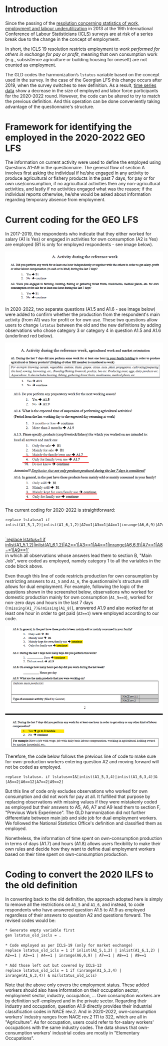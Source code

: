 # Introduction
Since the passing of the [resolution concerning statistics of work, employment and labour underutilization](https://www.ilo.org/global/statistics-and-databases/standards-and-guidelines/resolutions-adopted-by-international-conferences-of-labour-statisticians/WCMS_230304/lang--en/index.htm) in 2013 at the 19th International Conference of Labour Statisticians (ICLS) surveys are at risk of a series break due to the change in the concept of employment.

In short, the ICLS 19 resolution restricts employment to *work performed for others in exchange for pay or profit*, meaning that own consumption work (e.g., subsistence agriculture or building housing for oneself) are not counted as employment.

The GLD codes the harmonization’s `lstatus` variable based on the concept used in the survey. In the case of the Georgian LFS this change occurs after 2019, when the survey switches to new definition. As a result, [time series data](utilities/GEO_lstatus.png) show a decrease in the size of employed and labor force participants for the 2020-2022 round. However, the code can be altered to try to match the previous definition. And this operation can be done conveniently taking advantage of the questionnaire's structure. 

# Framework for identifying the employed in the 2020-2022 GEO LFS

The information on current activity were used to define the employed using Questions A1-A9 in the questionnaire. The general flow of section A involves first asking the individual if he/she engaged in any activity to produce agricultural or fishery products in the past 7 days, for pay or for own use/consumption, if no agricultural activities then any non-agricultural activities, and lastly if no activities engaged what was the reason; if the individual reports otherwise, he/she would be asked about information regarding temporary absence from employment. 


# Current coding for the GEO LFS

In 2017-2019, the respondents who indicate that they either worked for salary (A1 is Yes) or engaged in activities for own consumption (A2 is Yes) are employed (B1 is only for employed respondents - see image below).

![2017_questionnaire](utilities/2017_icls.png)

In 2020-2022, two separate questions (A1.5 and A1.6 - see image below) were added to confirm whether the production from the respondent's main activity (from A1) was for profit or for own use. These two questions allow users to change `lstatus` between the old and the new definitions by adding observations who chose category 3 or category 4 in question A1.5 and A1.6 (underlined red below).

![2020_questionnaire1](utilities/2020_icls_1.png)
![2020_questionnaire2](utilities/2020_icls_2.png)

The current coding for 2020-2022 is straightforward:

```
replace lstatus=1 if inlist(A1_5,1,2)|inlist(A1_6,1,2)|A2==1|A3==1|A4==1|inrange(A6,6,9)|A7==1|A8==1|A9==1
```

<br>
<ins>`replace lstatus=1 if inlist(A1_5,1,2)|inlist(A1_6,1,2)|A2==1|A3==1|A4==1|inrange(A6,6,9)|A7==1|A8==1|A9==1`</ins>
<br>
in which all observations whose answers lead them to section B, "Main Job", were coded as employed, namely category 1 to all the variables in the code block above. 

Even though this line of code restricts production for own consumption by restricting answers to `A1_5` and `A1_6`, the questionnaire's structure still allows for dual employment. For example, following the logic of the questions shown in the screenshot below, observations who worked for domestic production mainly for own consumption (`A1_5==3`), worked for non-zero days and hours in the last 7 days (`!missing(A1_7)&!missing(A1_8)`), answered A1.9 and also worked for at least one hour in order to get paid (`A2==1`) were employed according to our code.  

![2020_questionnaire3](utilities/2020_questionnaire_B_module.png)

Therefore, the code below follows the previous line of code to make sure for-own-production workers entering question A2 and moving forward will not be coded as employed.  
```
replace lstatus=. if lstatus==1&[inlist(A1_5,3,4)|inlist(A1_6,3,4)]&[A5==2|A6==12|A7==2|A9==2]
```

But this line of code only excludes observations who worked for own consumption and did not work for pay at all. It fulfilled that purpose by replacing observations with missing values if they were mistakenly coded as employed but their answers to A5, A6, A7 and A9 lead them to section F, "Previous Work Experience". The GLD harmonization did not further differentiate between main job and side job for dual employment workers. We followed the National Statistics Office's definition and classified them as employed.

Nonetheless, the information of time spent on own-consumption production in terms of days (A1.7) and hours (A1.8) allows users flexibility to make their own rules and decide how they want to define dual employment workers based on their time spent on own-consumption production.

# Coding to convert the 2020 ILFS to the old definition

In converting back to the old definition, the approach adopted here is simply to remove all the restrictions on `A1_5` and `A1_6`, and instead, to code respondents who have answered question A1.5 to A1.9 as employed regardless of their answers to question A2 and questions forward. The revised codes would be:

```
* Generate empty variable first
gen lstatus_old_iscls = .

* Code employed as per ICLS-19 (only for market exchange)
replace lstatus_old_icls = 1 if inlist(A1_5,1,2) | inlist(A1_6,1,2) | A2==1 | A3==1 | A4==1 | inrange(A6,6,9) | A7==1 | A8==1 | A9==1

* Add those left out but covered by ICLS-13
replace lstatus_old_icls = 1 if (inrange(A1_5,3,4) | inrange(A1_6,3,4)) & mi(lstatus_old_icls)
```

Note that the above only covers the employment status. These added workers should also have information on their occupation sector, employment sector, industry, occupation, ... Own consumption workers are by definition self-employed and in the private sector. Regarding their industry and occupation, question A1.9 directly provides their industrial classification codes in NACE rev.2. And in 2020-2022, own-consumption workers' industry ranges from NACE rev.2 111 to 322, which are all in "Agriculture". As for occupation, users could refer to for-salary workers' occupations with the same industry codes. The data shows that own-consumption workers' industrial codes are mostly in "Elementary Occupations".  
